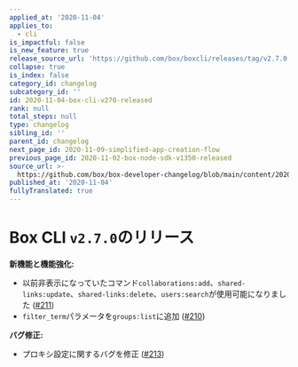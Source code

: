 ```yaml
---
applied_at: '2020-11-04'
applies_to:
  - cli
is_impactful: false
is_new_feature: true
release_source_url: 'https://github.com/box/boxcli/releases/tag/v2.7.0'
collapse: true
is_index: false
category_id: changelog
subcategory_id: ''
id: 2020-11-04-box-cli-v270-released
rank: null
total_steps: null
type: changelog
sibling_id: ''
parent_id: changelog
next_page_id: 2020-11-09-simplified-app-creation-flow
previous_page_id: 2020-11-02-box-node-sdk-v1350-released
source_url: >-
  https://github.com/box/box-developer-changelog/blob/main/content/2020/11-04-box-cli-v270-released.md
published_at: '2020-11-04'
fullyTranslated: true
---
```

# Box CLI `v2.7.0`のリリース

**新機能と機能強化:**

* 以前非表示になっていたコマンド`collaborations:add`、`shared-links:update`、`shared-links:delete`、`users:search`が使用可能になりました ([#211][1])
* `filter_term`パラメータを`groups:list`に追加 ([#210][2])

**バグ修正:**

* プロキシ設定に関するバグを修正 ([#213][3])

[1]: https://github.com/box/boxcli/issues/211

[2]: https://github.com/box/boxcli/issues/210

[3]: https://github.com/box/boxcli/issues/213
